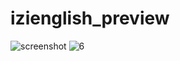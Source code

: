 # izienglish_preview

![screenshot](https://github.com/user-attachments/assets/014775ae-d4e8-4daa-818c-996e39236750)
![6](https://github.com/user-attachments/assets/41e62760-d50f-4a2e-8295-fce1b55e480b)
